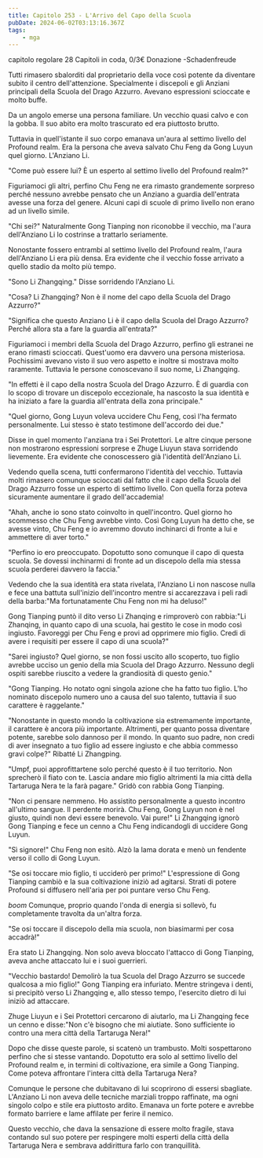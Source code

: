 ```yaml
---
title: Capitolo 253 - L'Arrivo del Capo della Scuola
pubDate: 2024-06-02T03:13:16.367Z
tags:
    - mga
---
```

                
capitolo regolare
28 Capitoli in coda, 0/3€ Donazione
-Schadenfreude 


Tutti rimasero sbalorditi dal proprietario della voce così potente da diventare subito il centro dell'attenzione. Specialmente i discepoli e gli Anziani principali della Scuola del Drago Azzurro. Avevano espressioni scioccate e molto buffe.


Da un angolo emerse una persona familiare. Un vecchio quasi calvo e con la gobba. Il suo abito era molto trascurato ed era piuttosto brutto.


Tuttavia in quell'istante il suo corpo emanava un'aura al settimo livello del Profound realm. Era la persona che aveva salvato Chu Feng da Gong Luyun quel giorno. L'Anziano Li.


"Come può essere lui? È un esperto al settimo livello del Profound realm?"


Figuriamoci gli altri, perfino Chu Feng ne era rimasto grandemente sorpreso perché nessuno avrebbe pensato che un Anziano a guardia dell'entrata avesse una forza del genere. Alcuni capi di scuole di primo livello non erano ad un livello simile.


"Chi sei?" Naturalmente Gong Tianping non riconobbe il vecchio, ma l'aura dell'Anziano Li lo costrinse a trattarlo seriamente.


Nonostante fossero entrambi al settimo livello del Profound realm, l'aura dell'Anziano Li era più densa. Era evidente che il vecchio fosse arrivato a quello stadio da molto più tempo.


"Sono Li Zhangqing." Disse sorridendo l'Anziano Li.


"Cosa? Li Zhangqing? Non è il nome del capo della Scuola del Drago Azzurro?"


"Significa che questo Anziano Li è il capo della Scuola del Drago Azzurro? Perché allora sta a fare la guardia all'entrata?"


Figuriamoci i membri della Scuola del Drago Azzurro, perfino gli estranei ne erano rimasti scioccati. Quest'uomo era davvero una persona misteriosa.
Pochissimi avevano visto il suo vero aspetto e inoltre si mostrava molto raramente. Tuttavia le persone conoscevano il suo nome, Li Zhangqing.


"In effetti è il capo della nostra Scuola del Drago Azzurro. È di guardia con lo scopo di trovare un discepolo eccezionale, ha nascosto la sua identità e ha iniziato a fare la guardia all'entrata della zona principale."


"Quel giorno, Gong Luyun voleva uccidere Chu Feng, così l'ha fermato personalmente. Lui stesso è stato testimone dell'accordo dei due."


Disse in quel momento l'anziana tra i Sei Protettori. Le altre cinque persone non mostrarono espressioni sorprese e Zhuge Liuyun stava sorridendo lievemente. Era evidente che conoscessero già l'identità dell'Anziano Li.


Vedendo quella scena, tutti confermarono l'identità del vecchio. Tuttavia molti rimasero comunque scioccati dal fatto che il capo della Scuola del Drago Azzurro fosse un esperto di settimo livello. Con quella forza poteva sicuramente aumentare il grado dell'accademia!


"Ahah, anche io sono stato coinvolto in quell'incontro. Quel giorno ho scommesso che Chu Feng avrebbe vinto. Così Gong Luyun ha detto che, se avesse vinto, Chu Feng e io avremmo dovuto inchinarci di fronte a lui e ammettere di aver torto."


"Perfino io ero preoccupato. Dopotutto sono comunque il capo di questa scuola. Se dovessi inchinarmi di fronte ad un discepolo della mia stessa scuola perderei davvero la faccia."


Vedendo che la sua identità era stata rivelata, l'Anziano Li non nascose nulla e fece una battuta sull'inizio dell'incontro mentre si accarezzava i peli radi della barba:"Ma fortunatamente Chu Feng non mi ha deluso!"


Gong Tianping puntò il dito verso Li Zhanqing e rimproverò con rabbia:"Li Zhanqing, in quanto capo di una scuola, hai gestito le cose in modo così ingiusto. Favoreggi per Chu Feng e provi ad opprimere mio figlio. Credi di avere i requisiti per essere il capo di una scuola?"


"Sarei ingiusto? Quel giorno, se non fossi uscito allo scoperto, tuo figlio avrebbe ucciso un genio della mia Scuola del Drago Azzurro. Nessuno degli ospiti sarebbe riuscito a vedere la grandiosità di questo genio."


"Gong Tianping. Ho notato ogni singola azione che ha fatto tuo figlio. L'ho nominato discepolo numero uno a causa del suo talento, tuttavia il suo carattere è raggelante."


"Nonostante in questo mondo la coltivazione sia estremamente importante, il carattere è ancora più importante. Altrimenti, per quanto possa diventare potente, sarebbe solo dannoso per il mondo. In quanto suo padre, non credi di aver insegnato a tuo figlio ad essere ingiusto e che abbia commesso gravi colpe?" Ribatté Li Zhangping.


"Umpf, puoi approfittartene solo perché questo è il tuo territorio. Non sprecherò il fiato con te. Lascia andare mio figlio altrimenti la mia città della Tartaruga Nera te la farà pagare." Gridò con rabbia Gong Tianping.


"Non ci pensare nemmeno. Ho assistito personalmente a questo incontro all'ultimo sangue. Il perdente morirà. Chu Feng, Gong Luyun non è nel giusto, quindi non devi essere benevolo. Vai pure!" Li Zhangqing ignorò Gong Tianping e fece un cenno a Chu Feng indicandogli di uccidere Gong Luyun.


"Sì signore!" Chu Feng non esitò. Alzò la lama dorata e menò un fendente verso il collo di Gong Luyun.


"Se osi toccare mio figlio, ti ucciderò per primo!" L'espressione di Gong Tianping cambiò e la sua coltivazione iniziò ad agitarsi. Strati di potere Profound si diffusero nell'aria per poi puntare verso Chu Feng.


*boom* Comunque, proprio quando l'onda di energia si sollevò, fu completamente travolta da un'altra forza.


"Se osi toccare il discepolo della mia scuola, non biasimarmi per cosa accadrà!"


Era stato Li Zhangqing. Non solo aveva bloccato l'attacco di Gong Tianping, aveva anche attaccato lui e i suoi guerrieri.


"Vecchio bastardo! Demolirò la tua Scuola del Drago Azzurro se succede qualcosa a mio figlio!" Gong Tianping era infuriato. Mentre stringeva i denti, si precipitò verso Li Zhangqing e, allo stesso tempo, l'esercito dietro di lui iniziò ad attaccare.


Zhuge Liuyun e i Sei Protettori cercarono di aiutarlo, ma Li Zhangqing fece un cenno e disse:"Non c'è bisogno che mi aiutiate. Sono sufficiente io contro una mera città della Tartaruga Nera!"


Dopo che disse queste parole, si scatenò un trambusto. Molti sospettarono perfino che si stesse vantando. Dopotutto era solo al settimo livello del Profound realm e, in termini di coltivazione, era simile a Gong Tianping. Come poteva affrontare l'intera città della Tartaruga Nera?


Comunque le persone che dubitavano di lui scoprirono di essersi sbagliate. L'Anziano Li non aveva delle tecniche marziali troppo raffinate, ma ogni singolo colpo e stile era piuttosto ardito. Emanava un forte potere e avrebbe formato barriere e lame affilate per ferire il nemico.


Questo vecchio, che dava la sensazione di essere molto fragile, stava contando sul suo potere per respingere molti esperti della città della Tartaruga Nera e sembrava addirittura farlo con tranquillità.





